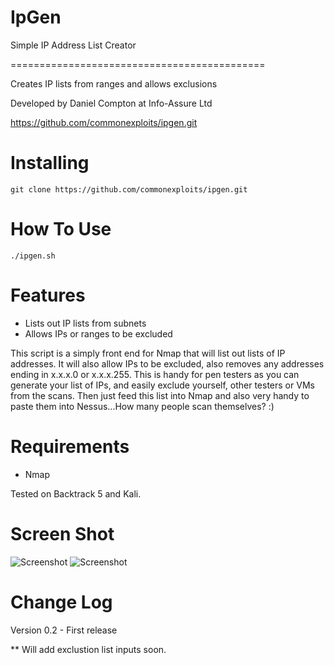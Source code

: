 IpGen
=====

Simple IP Address List Creator

============================================

Creates IP lists from ranges and allows exclusions

Developed by Daniel Compton at Info-Assure Ltd

https://github.com/commonexploits/ipgen.git


Installing  
=======================
    git clone https://github.com/commonexploits/ipgen.git


How To Use	
=======================
    ./ipgen.sh


Features	
=======================

* Lists out IP lists from subnets
* Allows IPs or ranges to be excluded

This script is a simply front end for Nmap that will list out lists of IP addresses. It will also allow IPs to be excluded, also removes any addresses ending in x.x.x.0 or x.x.x.255.
This is handy for pen testers as you can generate your list of IPs, and easily exclude yourself, other testers or VMs from the scans. Then just feed this list into Nmap and also very handy to paste them into Nessus...How many people scan themselves? :)


Requirements   
=======================
* Nmap

Tested on Backtrack 5 and Kali.


Screen Shot    
=======================
<img src="http://www.commonexploits.com/images/weape1.png" alt="Screenshot" style="max-width:100%;">

<img src="http://www.commonexploits.com/images/weape2.png" alt="Screenshot" style="max-width:100%;">

Change Log
=======================

Version 0.2 - First release

** Will add exclustion list inputs soon.



